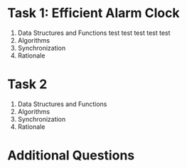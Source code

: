 # Task 1: Efficient Alarm Clock
1. Data Structures and Functions
test test test test test
2. Algorithms
3. Synchronization
4. Rationale

# Task 2
1. Data Structures and Functions
2. Algorithms
3. Synchronization
4. Rationale

# Additional Questions
